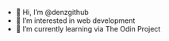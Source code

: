 - 👋 Hi, I’m @denzgithub
- 👀 I’m interested in web development
- 🌱 I’m currently learning via The Odin Project

